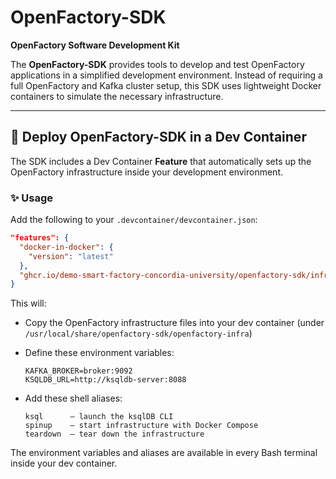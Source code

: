 # OpenFactory-SDK

**OpenFactory Software Development Kit**

The **OpenFactory-SDK** provides tools to develop and test OpenFactory applications in a simplified development environment. Instead of requiring a full OpenFactory and Kafka cluster setup, this SDK uses lightweight Docker containers to simulate the necessary infrastructure.

---

## 🐳 Deploy OpenFactory-SDK in a Dev Container

The SDK includes a Dev Container **Feature** that automatically sets up the OpenFactory infrastructure inside your development environment.

### ✨ Usage

Add the following to your `.devcontainer/devcontainer.json`:

```json
"features": {
  "docker-in-docker": {
    "version": "latest"
  },
  "ghcr.io/demo-smart-factory-concordia-university/openfactory-sdk/infra:latest": {}
}
````

This will:

* Copy the OpenFactory infrastructure files into your dev container (under `/usr/local/share/openfactory-sdk/openfactory-infra`)
* Define these environment variables:
  ```
  KAFKA_BROKER=broker:9092
  KSQLDB_URL=http://ksqldb-server:8088
  ```

* Add these shell aliases:
  ```
  ksql      – launch the ksqlDB CLI
  spinup    – start infrastructure with Docker Compose
  teardown  – tear down the infrastructure
  ```

The environment variables and aliases are available in every Bash terminal inside your dev container.
